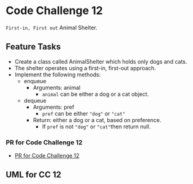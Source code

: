 # Code Challenge 12

`First-in, First out` Animal Shelter.

## Feature Tasks

- Create a class called AnimalShelter which holds only dogs and cats.
- The shelter operates using a first-in, first-out approach.
- Implement the following methods:
  - enqueue
    - Arguments: animal
      - `animal` can be either a dog or a cat object.
  - dequeue
    - Arguments: pref
      - `pref` can be either `"dog"` or `"cat"`
    - Return: either a dog or a cat, based on preference.
      - If `pref` is not `"dog"` or `"cat"`then return null.

### PR for Code Challenge 12

- [PR for Code Challenge 12]()

## UML for CC 12
